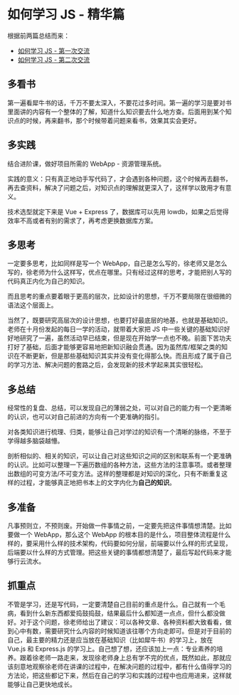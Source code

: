 # 如何学习 JS - 精华篇

根据前两篇总结而来：

- [如何学习 JS - 第一次交流](http://xugaoyang.com/post/59f73b60f8ffd52dca8eb9e8)
- [如何学习 JS - 第二次交流](http://xugaoyang.com/post/5a6059c2e0ddd612a4066091)

## 多看书

第一遍看犀牛书的话，千万不要太深入，不要花过多时间。第一遍的学习是要对书里面讲的内容有一个整体的了解，知道什么知识要去什么地方查。后面用到某个知识点的时候，再来翻书，那个时候带着问题来看书，效果其实会更好。

## 多实践

结合进阶课，做好项目所需的 WebApp - 资源管理系统。

实践的意义：只有真正地动手写代码了，才会遇到各种问题，这个时候再去翻书，再去查资料，解决了问题之后，对知识点的理解就更深入了，这样学以致用才有意义。

技术选型就定下来是 Vue + Express 了，数据库可以先用 lowdb，如果之后觉得效率不高或者有别的需求了，再考虑更换数据库方案。

## 多思考

一定要多思考，比如同样是写一个 WebApp，自己是怎么写的，徐老师又是怎么写的，徐老师为什么这样写，优点在哪里。只有经过这样的思考，才能把别人写的代码真正内化为自己的知识。

而且思考的重点要着眼于更高的层次，比如设计的思想，千万不要局限在很细微的语法这个层面上。

当然了，既要研究高层次的设计思想，也要打好最底层的地基，也就是基础知识。老师在十月份发起的每日一学的活动，就带着大家把 JS 中一些关键的基础知识好好地研究了一遍，虽然活动早已结束，但是现在开始学一点也不晚。前面下苦功夫打好了基础，后面才能够更容易地把新知识融会贯通。因为虽然库/框架之类的知识在不断更新，但是那些基础知识其实并没有变化得那么快。而且形成了属于自己的学习方法、解决问题的套路之后，会发现新的技术学起来其实很轻松。

## 多总结

经常性的复盘、总结，可以发现自己的薄弱之处，可以对自己的能力有一个更清晰的认识，也可以对自己前进的方向有一个更准确的指引。

对各类知识进行梳理、归类，能够让自己对学过的知识有一个清晰的脉络，不至于学得越多脑袋越懵。

剖析相似的、相关的知识，可以让自己对这些知识之间的区别和联系有一个更准确的认识。比如可以整理一下遍历数组的各种方法，这些方法的注意事项。或者整理出数组的可变方法/不可变方法。这样的整理都是对知识的深化，只有不断重复这样的过程，才能够真正地把书本上的文字内化为**自己的知识**。

## 多准备

凡事预则立，不预则废。开始做一件事情之前，一定要先把这件事情想清楚。比如要做一个 WebApp，那么这个 WebApp 的根本目的是什么，项目整体流程是什么样的，要采用什么样的技术架构，代码要如何分层，前端要以什么样的形式呈现，后端要以什么样的方式管理。把这些关键的事情都想清楚了，最后写起代码来才能够行云流水。

## 抓重点

不管是学习，还是写代码，一定要清楚自己目前的重点是什么。自己就有一个毛病，看到什么新东西都爱捣鼓捣鼓，结果最后什么都知道一点点，但什么都没做好。对于这个问题，徐老师给出了建议：可以各种文章、各种资料都大致看看，做到心中有数，需要研究什么内容的时候知道该往哪个方向走即可。但是对于目前的自己，最主要的精力还是应当放在基础知识（比如犀牛书）的学习上，放在 Vue.js 和 Express.js 的学习上。自己想了想，还应该加上一点：专业素养的培养。跟着徐老师一路走来，发现徐老师身上总有学不完的优点，既然如此，那就应该刻意地观察徐老师在讲课的过程中，在解决问题的过程中，都有什么值得学习的方法论，把这些都记下来，然后在自己的学习和实践的过程中也应用进来，这样就能够让自己更快地成长。
